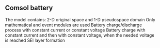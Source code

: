 ## Comsol battery
The model contains:
  2-D original space and 1-D pseudospace domain
  Only mathematical and event modules are used
  Battery charge/discharge process with constant current or constant voltage
  Battery charge with constant current and then with constant voltage, when the needed voltage is reached 
  SEI layer formation
    
